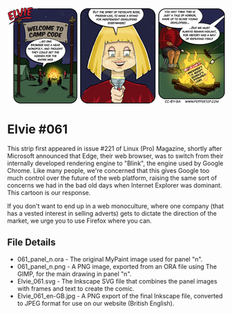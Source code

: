 ![Elvie comic strip #061](Elvie_061_en-GB.jpg)

Elvie #061
==========
This strip first appeared in issue #221 of Linux (Pro) Magazine, shortly after Microsoft announced that Edge, their web
browser, was to switch from their internally developed rendering engine to "Blink", the engine used by Google Chrome.
Like many people, we're concerned that this gives Google too much control over the future of the web platform, raising
the same sort of concerns we had in the bad old days when Internet Explorer was dominant. This cartoon is our response.

If you don't want to end up in a web monoculture, where one company (that has a vested interest in selling adverts)
gets to dictate the direction of the market, we urge you to use Firefox where you can.


File Details
------------
* 061_panel_n.ora     - The original MyPaint image used for panel "n".
* 061_panel_n.png     - A PNG image, exported from an ORA file using The GIMP, for the main drawing in panel "n".
* Elvie_061.svg       - The Inkscape SVG file that combines the panel images with frames and text to create the comic.
* Elvie_061_en-GB.jpg - A PNG export of the final Inkscape file, converted to JPEG format for use on our website (British English).


